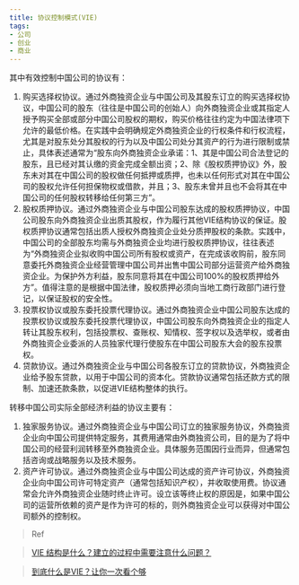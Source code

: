 ```yaml
---
title: 协议控制模式(VIE)
tags:
- 公司
- 创业
- 商业
---
```




其中有效控制中国公司的协议有：

1. 购买选择权协议。通过外商独资企业与中国公司及其股东订立的购买选择权协议，中国公司的股东（往往是中国公司的创始人）向外商独资企业或其指定人授予购买全部或部分中国公司股权的期权，购买价格往往约定为中国法律项下允许的最低价格。在实践中会明确规定外商独资企业的行权条件和行权流程，尤其是对股东处分其股权的行为以及中国公司处分其资产的行为进行限制或禁止，具体表述通常为“股东向外商独资企业承诺：1、其是中国公司合法登记的股东，且已经对其认缴的资金完成全额出资；2、除《股权质押协议》外，股东未对其在中国公司的股权做任何抵押或质押，也未以任何形式对其在中国公司的股权允许任何担保物权或借款，并且；3、股东未曾并且也不会将其在中国公司的任何股权转移给任何第三方”。
2. 股权质押协议。通过外商独资企业与中国公司股东达成的股权质押协议，中国公司股东向外商独资企业出质其股权，作为履行其他VIE结构协议的保证。股权质押协议通常包括出质人授权外商独资企业处分质押股权的条款。实践中，中国公司的全部股东均需与外商独资企业均进行股权质押协议，往往表述为“外商独资企业拟收购中国公司所有股权或资产，在完成该收购前，股东同意委托外商独资企业经营管理中国公司并出售中国公司部分运营资产给外商独资企业。为保护外方利益，股东同意将其在中国公司100%的股权质押给外方”。值得注意的是根据中国法律，股权质押必须向当地工商行政部门进行登记，以保证股权的安全性。
3. 投票权协议或股东委托投票代理协议。通过外商独资企业中国公司股东达成的投票权协议或股东委托投票代理协议，中国公司股东向外商独资企业的指定人转让其股东权利，包括投票权、查账权、知情权、签字权以及选举权，或者由外商独资企业委派的人员独家代理行使股东在中国公司股东大会的股东投票权。
4. 贷款协议。通过外商独资企业与中国公司各股东订立的贷款协议，外商独资企业给予股东贷款，以用于中国公司的资本化。贷款协议通常包括还款方式的限制、加速还款条款，以促进VIE结构整体的执行。

转移中国公司实际全部经济利益的协议主要有：

1. 独家服务协议。通过外商独资企业与中国公司订立的独家服务协议，外商独资企业向中国公司提供特定服务，其费用通常由外商独资公司，目的是为了将中国公司的经营利润转移至外商独资企业。具体服务范围因行业而异，但通常包括咨询或战略服务以及技术服务。
2. 资产许可协议。通过外商独资企业与中国公司达成的资产许可协议，外商独资企业向中国公司许可特定资产（通常包括知识产权），并收取使用费。协议通常会允许外商独资企业随时终止许可。设立该等终止权的原因是，如果中国公司的运营所依赖的资产是作为许可的标的，则外商独资企业可以获得对中国公司额外的控制权。


> Ref

> [VIE 结构是什么？建立的过程中需要注意什么问题？](https://www.zhihu.com/question/19634851)

> [到底什么是VIE？让你一次看个够](http://tech2ipo.com/56981)
